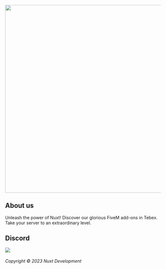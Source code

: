 <p align="center">
    <img width="610" src="https://i.imgur.com/aQhtkca.png">
</p>

## About us

Unleash the power of Nuxt! Discover our glorious FiveM add-ons in Tebex. Take your server to an extraordinary level.

## Discord

<a href="https://discord.gg/ejUSZ5JCKj"><img src="https://invidget.switchblade.xyz/832802029725286452"/></a>

###### Copyright © 2023 Nuxt Development
